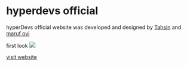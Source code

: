 # hyperdevs official
hyperDevs official website was developed and designed by [Tahsin](https://github.com/tahsinzidane) and [maruf ovi](https://github.com/iamovi)

first look
<img src='https://ik.imagekit.io/hyperdevs24/forweb/first%20look%20of%20hyperdevs%20website.png?updatedAt=1722016696917'>

[visit website](https://hyperdevss.netlify.app/)
